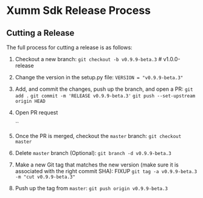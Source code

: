 # Xumm Sdk Release Process

## Cutting a Release

The full process for cutting a release is as follows:

1. Checkout a new branch:
   `git checkout -b v0.9.9-beta.3` # v1.0.0-release

2. Change the version in the setup.py file:
  `VERSION = "v0.9.9-beta.3"`

3. Add, and commit the changes, push up the branch, and open a PR:
   `git add .`
   `git commit -m 'RELEASE v0.9.9-beta.3'`
   `git push --set-upstream origin HEAD`

4. Open PR request

   ``

4. Once the PR is merged, checkout the `master` branch:
   `git checkout master`

5. Delete `master` branch (Optional):
   `git branch -d v0.9.9-beta.3`

5. Make a new Git tag that matches the new version (make sure it is associated with the right commit SHA): FIXUP
   `git tag -a v0.9.9-beta.3 -m "cut v0.9.9-beta.3"`

7. Push up the tag from `master`:
   `git push origin v0.9.9-beta.3`